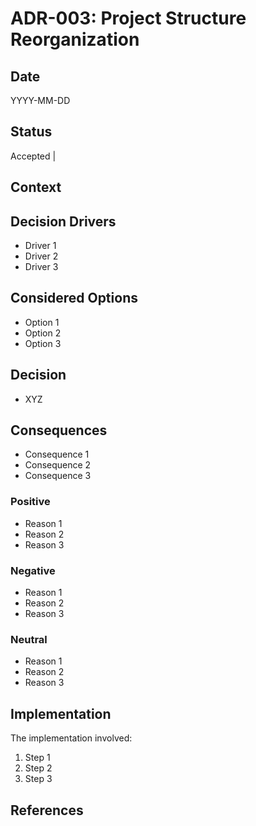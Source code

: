# ADR-003: Project Structure Reorganization

## Date

YYYY-MM-DD

## Status

Accepted |

## Context

## Decision Drivers

- Driver 1
- Driver 2
- Driver 3

## Considered Options

- Option 1
- Option 2
- Option 3

## Decision

- XYZ

## Consequences

- Consequence 1
- Consequence 2
- Consequence 3

### Positive

- Reason 1
- Reason 2
- Reason 3

### Negative

- Reason 1
- Reason 2
- Reason 3

### Neutral

- Reason 1
- Reason 2
- Reason 3

## Implementation

The implementation involved:

1. Step 1
2. Step 2
3. Step 3

## References
